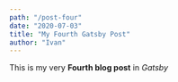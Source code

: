 ```yaml
---
path: "/post-four"
date: "2020-07-03"
title: "My Fourth Gatsby Post"
author: "Ivan"
---
```


This is my very **Fourth blog post** in _Gatsby_
